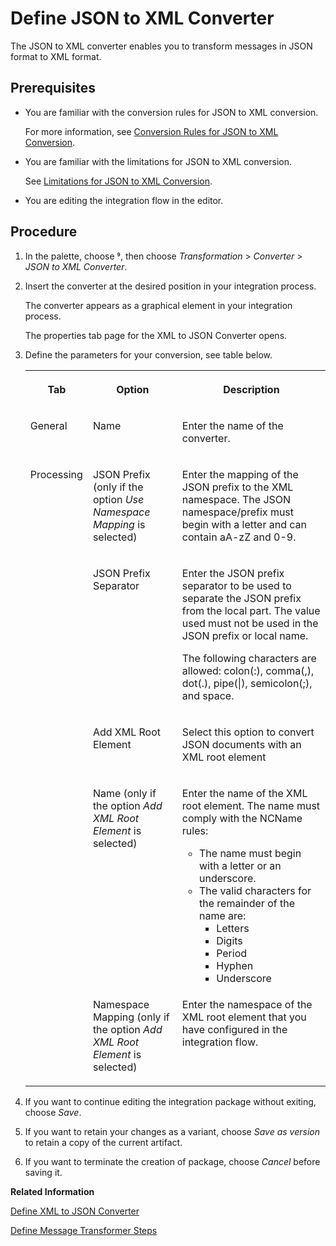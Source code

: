<!-- loio5a7c0cd2a3e8497c89ffcda41787477f -->

<link rel="stylesheet" type="text/css" href="../css/sap-icons.css"/>

# Define JSON to XML Converter

The JSON to XML converter enables you to transform messages in JSON format to XML format.



<a name="loio5a7c0cd2a3e8497c89ffcda41787477f__prereq_fnn_w1t_5fb"/>

## Prerequisites

-   You are familiar with the conversion rules for JSON to XML conversion.

    For more information, see [Conversion Rules for JSON to XML Conversion](conversion-rules-for-json-to-xml-conversion-232a9cf.md).

-   You are familiar with the limitations for JSON to XML conversion.

    See [Limitations for JSON to XML Conversion](limitations-for-json-to-xml-conversion-3a02829.md).

-   You are editing the integration flow in the editor.




## Procedure

1.  In the palette, choose <span class="SAP-icons"></span>, then choose *Transformation* \> *Converter* \> *JSON to XML Converter*.

2.  Insert the converter at the desired position in your integration process.

    The converter appears as a graphical element in your integration process.

    The properties tab page for the XML to JSON Converter opens.

3.  Define the parameters for your conversion, see table below.


    <table>
    <tr>
    <th valign="top">

    Tab
    
    </th>
    <th valign="top">

    Option
    
    </th>
    <th valign="top">

    Description
    
    </th>
    </tr>
    <tr>
    <td valign="top">
    
    General
    
    </td>
    <td valign="top">
    
    Name
    
    </td>
    <td valign="top">
    
    Enter the name of the converter.
    
    </td>
    </tr>
    <tr>
    <td valign="top" rowspan="5">
    
    Processing
    
    </td>
    <td valign="top">
    
    JSON Prefix \(only if the option *Use Namespace Mapping* is selected\)
    
    </td>
    <td valign="top">
    
    Enter the mapping of the JSON prefix to the XML namespace. The JSON namespace/prefix must begin with a letter and can contain aA-zZ and 0-9.
    
    </td>
    </tr>
    <tr>
    <td valign="top">
    
    JSON Prefix Separator
    
    </td>
    <td valign="top">
    
    Enter the JSON prefix separator to be used to separate the JSON prefix from the local part. The value used must not be used in the JSON prefix or local name.

    The following characters are allowed: colon\(:\), comma\(,\), dot\(.\), pipe\(|\), semicolon\(;\), and space.
    
    </td>
    </tr>
    <tr>
    <td valign="top">
    
    Add XML Root Element
    
    </td>
    <td valign="top">
    
    Select this option to convert JSON documents with an XML root element
    
    </td>
    </tr>
    <tr>
    <td valign="top">
    
    Name \(only if the option *Add XML Root Element* is selected\)
    
    </td>
    <td valign="top">
    
    Enter the name of the XML root element. The name must comply with the NCName rules:

    -   The name must begin with a letter or an underscore.
    -   The valid characters for the remainder of the name are:
        -   Letters
        -   Digits
        -   Period
        -   Hyphen
        -   Underscore



    
    </td>
    </tr>
    <tr>
    <td valign="top">
    
    Namespace Mapping \(only if the option *Add XML Root Element* is selected\)
    
    </td>
    <td valign="top">
    
    Enter the namespace of the XML root element that you have configured in the integration flow.
    
    </td>
    </tr>
    </table>
    
4.  If you want to continue editing the integration package without exiting, choose *Save*.

5.  If you want to retain your changes as a variant, choose *Save as version* to retain a copy of the current artifact.

6.  If you want to terminate the creation of package, choose *Cancel* before saving it.


**Related Information**  


[Define XML to JSON Converter](define-xml-to-json-converter-a60a282.md "The XML to JSON converter enables you to transform messages in XML format to JSON format.")

[Define Message Transformer Steps](define-message-transformer-steps-e223071.md "Message transformers convert messages in one format to another.")

